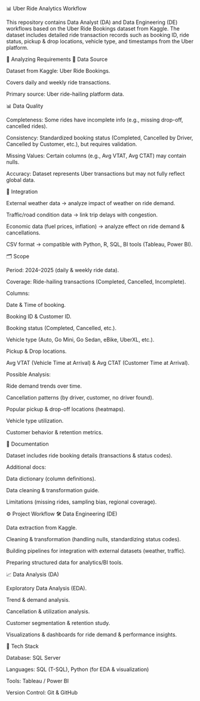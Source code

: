 📊 Uber Ride Analytics Workflow

This repository contains Data Analyst (DA) and Data Engineering (DE) workflows based on the Uber Ride Bookings
 dataset from Kaggle.
The dataset includes detailed ride transaction records such as booking ID, ride status, pickup & drop locations, vehicle type, and timestamps from the Uber platform.

🔹 Analyzing Requirements
📂 Data Source

Dataset from Kaggle: Uber Ride Bookings.

Covers daily and weekly ride transactions.

Primary source: Uber ride-hailing platform data.

📊 Data Quality

Completeness: Some rides have incomplete info (e.g., missing drop-off, cancelled rides).

Consistency: Standardized booking status (Completed, Cancelled by Driver, Cancelled by Customer, etc.), but requires validation.

Missing Values: Certain columns (e.g., Avg VTAT, Avg CTAT) may contain nulls.

Accuracy: Dataset represents Uber transactions but may not fully reflect global data.

🔗 Integration

External weather data → analyze impact of weather on ride demand.

Traffic/road condition data → link trip delays with congestion.

Economic data (fuel prices, inflation) → analyze effect on ride demand & cancellations.

CSV format → compatible with Python, R, SQL, BI tools (Tableau, Power BI).

🗂️ Scope

Period: 2024–2025 (daily & weekly ride data).

Coverage: Ride-hailing transactions (Completed, Cancelled, Incomplete).

Columns:

Date & Time of booking.

Booking ID & Customer ID.

Booking status (Completed, Cancelled, etc.).

Vehicle type (Auto, Go Mini, Go Sedan, eBike, UberXL, etc.).

Pickup & Drop locations.

Avg VTAT (Vehicle Time at Arrival) & Avg CTAT (Customer Time at Arrival).

Possible Analysis:

Ride demand trends over time.

Cancellation patterns (by driver, customer, no driver found).

Popular pickup & drop-off locations (heatmaps).

Vehicle type utilization.

Customer behavior & retention metrics.

📖 Documentation

Dataset includes ride booking details (transactions & status codes).

Additional docs:

Data dictionary (column definitions).

Data cleaning & transformation guide.

Limitations (missing rides, sampling bias, regional coverage).

⚙️ Project Workflow
🛠 Data Engineering (DE)

Data extraction from Kaggle.

Cleaning & transformation (handling nulls, standardizing status codes).

Building pipelines for integration with external datasets (weather, traffic).

Preparing structured data for analytics/BI tools.

📈 Data Analysis (DA)

Exploratory Data Analysis (EDA).

Trend & demand analysis.

Cancellation & utilization analysis.

Customer segmentation & retention study.

Visualizations & dashboards for ride demand & performance insights.

🚀 Tech Stack

Database: SQL Server

Languages: SQL (T-SQL), Python (for EDA & visualization)

Tools: Tableau / Power BI

Version Control: Git & GitHub
